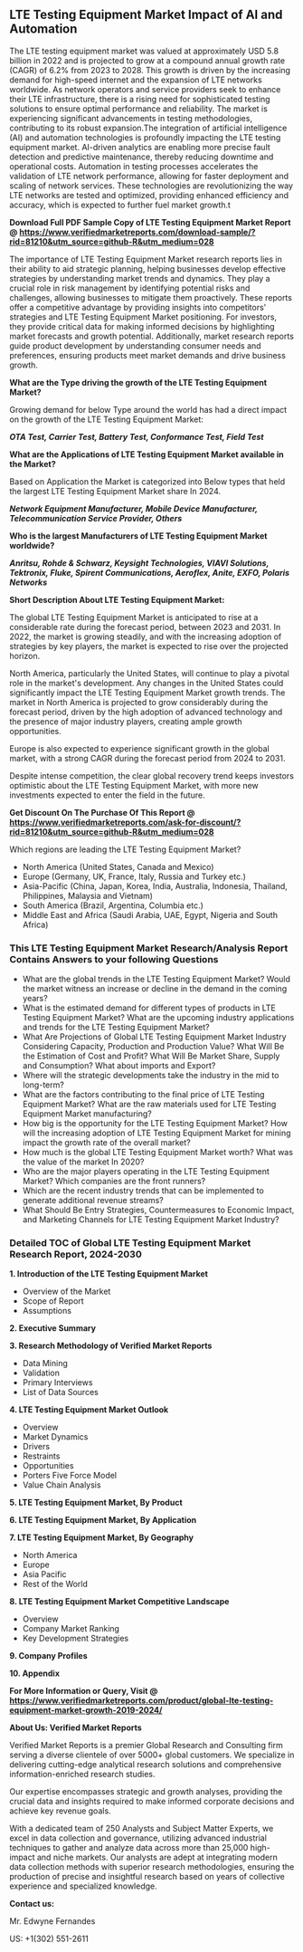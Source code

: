 <h2>LTE Testing Equipment Market Impact of AI and Automation</h2>The LTE testing equipment market was valued at approximately USD 5.8 billion in 2022 and is projected to grow at a compound annual growth rate (CAGR) of 6.2% from 2023 to 2028. This growth is driven by the increasing demand for high-speed internet and the expansion of LTE networks worldwide. As network operators and service providers seek to enhance their LTE infrastructure, there is a rising need for sophisticated testing solutions to ensure optimal performance and reliability. The market is experiencing significant advancements in testing methodologies, contributing to its robust expansion.The integration of artificial intelligence (AI) and automation technologies is profoundly impacting the LTE testing equipment market. AI-driven analytics are enabling more precise fault detection and predictive maintenance, thereby reducing downtime and operational costs. Automation in testing processes accelerates the validation of LTE network performance, allowing for faster deployment and scaling of network services. These technologies are revolutionizing the way LTE networks are tested and optimized, providing enhanced efficiency and accuracy, which is expected to further fuel market growth.t</p><p id="" class=""><strong>Download Full PDF Sample Copy of LTE Testing Equipment Market Report @ <a href="https://www.verifiedmarketreports.com/download-sample/?rid=81210&utm_source=github-R&utm_medium=028" target="_blank">https://www.verifiedmarketreports.com/download-sample/?rid=81210&utm_source=github-R&utm_medium=028</a></strong></p><p>The importance of&nbsp;LTE Testing Equipment Market research reports lies in their ability to aid strategic planning, helping businesses develop effective strategies by understanding market trends and dynamics. They play a crucial role in risk management by identifying potential risks and challenges, allowing businesses to mitigate them proactively. These reports offer a competitive advantage by providing insights into competitors' strategies and LTE Testing Equipment Market positioning. For investors, they provide critical data for making informed decisions by highlighting market forecasts and growth potential. Additionally, market research reports guide product development by understanding consumer needs and preferences, ensuring products meet market demands and drive business growth.</p><p><strong>What are the&nbsp;Type driving the growth of the LTE Testing Equipment Market?</strong></p><p id="" class="">Growing demand for below Type around the world has had a direct impact on the growth of the LTE Testing Equipment Market:</p><em><strong>OTA Test, Carrier Test, Battery Test, Conformance Test, Field Test</strong></em></p><strong>What are the&nbsp;Applications&nbsp;of LTE Testing Equipment Market available in the Market?</strong></p><p id="" class="">Based on Application the Market is categorized into Below types that held the largest LTE Testing Equipment Market share In 2024.</p><em><strong>Network Equipment Manufacturer, Mobile Device Manufacturer, Telecommunication Service Provider, Others</strong></em></p><strong>Who is the largest Manufacturers of LTE Testing Equipment Market worldwide?</strong></p><p><em><strong>Anritsu, Rohde & Schwarz, Keysight Technologies, VIAVI Solutions, Tektronix, Fluke, Spirent Communications, Aeroflex, Anite, EXFO, Polaris Networks</strong></em></p><p id="" class=""><strong>Short Description About LTE Testing Equipment Market:</strong></p><p>The global LTE Testing Equipment Market is anticipated to rise at a considerable rate during the forecast period, between 2023 and 2031. In 2022, the market is growing steadily, and with the increasing adoption of strategies by key players, the market is expected to rise over the projected horizon.</p><p>North America, particularly the United States, will continue to play a pivotal role in the market's development. Any changes in the United States could significantly impact the LTE Testing Equipment Market growth trends. The market in North America is projected to grow considerably during the forecast period, driven by the high adoption of advanced technology and the presence of major industry players, creating ample growth opportunities.</p><p>Europe is also expected to experience significant growth in the global market, with a strong CAGR during the forecast period from 2024 to 2031.</p><p>Despite intense competition, the clear global recovery trend keeps investors optimistic about the LTE Testing Equipment Market, with more new investments expected to enter the field in the future.</p><p id="" class=""><strong>Get Discount On The Purchase Of This Report @ <a href="https://www.verifiedmarketreports.com/ask-for-discount/?rid=81210&utm_source=github-R&utm_medium=028" target="_blank">https://www.verifiedmarketreports.com/ask-for-discount/?rid=81210&utm_source=github-R&utm_medium=028</a></strong></p>Which regions are leading the LTE Testing Equipment Market?</p><ul><li>North America (United States, Canada and Mexico)</li><li>Europe (Germany, UK, France, Italy, Russia and Turkey etc.)</li><li>Asia-Pacific (China, Japan, Korea, India, Australia, Indonesia, Thailand, Philippines, Malaysia and Vietnam)</li><li>South America (Brazil, Argentina, Columbia etc.)</li><li>Middle East and Africa (Saudi Arabia, UAE, Egypt, Nigeria and South Africa)</li></ul><h3 id="" class="">This LTE Testing Equipment Market Research/Analysis Report Contains Answers to your following Questions</h3><ul><li>What are the global trends in the LTE Testing Equipment Market? Would the market witness an increase or decline in the demand in the coming years?</li><li>What is the estimated demand for different types of products in LTE Testing Equipment Market? What are the upcoming industry applications and trends for the LTE Testing Equipment Market?</li><li>What Are Projections of Global LTE Testing Equipment Market Industry Considering Capacity, Production and Production Value? What Will Be the Estimation of Cost and Profit? What Will Be Market Share, Supply and Consumption? What about imports and Export?</li><li>Where will the strategic developments take the industry in the mid to long-term?</li><li>What are the factors contributing to the final price of LTE Testing Equipment Market? What are the raw materials used for LTE Testing Equipment Market manufacturing?</li><li>How big is the opportunity for the LTE Testing Equipment Market? How will the increasing adoption of LTE Testing Equipment Market for mining impact the growth rate of the overall market?</li><li>How much is the global LTE Testing Equipment Market worth? What was the value of the market In 2020?</li><li>Who are the major players operating in the LTE Testing Equipment Market? Which companies are the front runners?</li><li>Which are the recent industry trends that can be implemented to generate additional revenue streams?</li><li>What Should Be Entry Strategies, Countermeasures to Economic Impact, and Marketing Channels for LTE Testing Equipment Market Industry?</li></ul><h3 id="" class="">Detailed TOC of Global LTE Testing Equipment Market Research Report, 2024-2030</h3><p id="" class=""><strong>1. Introduction of the LTE Testing Equipment Market</strong></p><ul><li>Overview of the Market</li><li>Scope of Report</li><li>Assumptions</li></ul><p id="" class=""><strong>2. Executive Summary</strong></p><p id="" class=""><strong>3. Research Methodology of Verified Market Reports</strong></p><ul><li>Data Mining</li><li>Validation</li><li>Primary Interviews</li><li>List of Data Sources</li></ul><p id="" class=""><strong>4. LTE Testing Equipment Market Outlook</strong></p><ul><li>Overview</li><li>Market Dynamics</li><li>Drivers</li><li>Restraints</li><li>Opportunities</li><li>Porters Five Force Model</li><li>Value Chain Analysis</li></ul><p id="" class=""><strong>5. LTE Testing Equipment Market, By Product</strong></p><p id="" class=""><strong>6. LTE Testing Equipment Market, By Application</strong></p><p id="" class=""><strong>7. LTE Testing Equipment Market, By Geography</strong></p><ul><li>North America</li><li>Europe</li><li>Asia Pacific</li><li>Rest of the World</li></ul><p id="" class=""><strong>8. LTE Testing Equipment Market Competitive Landscape</strong></p><ul><li>Overview</li><li>Company Market Ranking</li><li>Key Development Strategies</li></ul><p id="" class=""><strong>9. Company Profiles</strong></p><p id="" class=""><strong>10. Appendix</strong></p><p id="" class=""><strong>For More Information or Query, Visit @ <a href="https://www.verifiedmarketreports.com/product/global-lte-testing-equipment-market-growth-2019-2024/" target="_blank">https://www.verifiedmarketreports.com/product/global-lte-testing-equipment-market-growth-2019-2024/</a></strong></p><p id="" class=""><strong>About Us: Verified Market Reports</strong></p><p id="" class="">Verified Market Reports is a premier Global Research and Consulting firm serving a diverse clientele of over 5000+ global customers. We specialize in delivering cutting-edge analytical research solutions and comprehensive information-enriched research studies.</p><p id="" class="">Our expertise encompasses strategic and growth analyses, providing the crucial data and insights required to make informed corporate decisions and achieve key revenue goals.</p><p id="" class="">With a dedicated team of 250 Analysts and Subject Matter Experts, we excel in data collection and governance, utilizing advanced industrial techniques to gather and analyze data across more than 25,000 high-impact and niche markets. Our analysts are adept at integrating modern data collection methods with superior research methodologies, ensuring the production of precise and insightful research based on years of collective experience and specialized knowledge.</p><p id="" class=""><strong>Contact us:</strong></p><p id="" class="">Mr. Edwyne Fernandes</p><p id="" class="">US: +1(302) 551-2611</p>